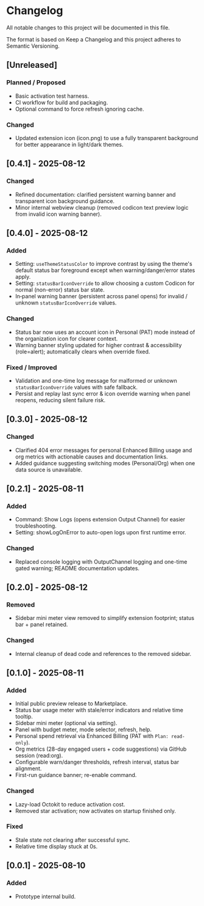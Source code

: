 # Changelog

All notable changes to this project will be documented in this file.

The format is based on Keep a Changelog and this project adheres to Semantic Versioning.

## [Unreleased]
### Planned / Proposed
- Basic activation test harness.
- CI workflow for build and packaging.
- Optional command to force refresh ignoring cache.
### Changed
- Updated extension icon (icon.png) to use a fully transparent background for better appearance in light/dark themes.

## [0.4.1] - 2025-08-12
### Changed
- Refined documentation: clarified persistent warning banner and transparent icon background guidance.
- Minor internal webview cleanup (removed codicon text preview logic from invalid icon warning banner).

## [0.4.0] - 2025-08-12
### Added
- Setting: `useThemeStatusColor` to improve contrast by using the theme's default status bar foreground except when warning/danger/error states apply.
- Setting: `statusBarIconOverride` to allow choosing a custom Codicon for normal (non-error) status bar state.
- In‑panel warning banner (persistent across panel opens) for invalid / unknown `statusBarIconOverride` values.
### Changed
- Status bar now uses an account icon in Personal (PAT) mode instead of the organization icon for clearer context.
- Warning banner styling updated for higher contrast & accessibility (role=alert); automatically clears when override fixed.
### Fixed / Improved
- Validation and one-time log message for malformed or unknown `statusBarIconOverride` values with safe fallback.
- Persist and replay last sync error & icon override warning when panel reopens, reducing silent failure risk.

## [0.3.0] - 2025-08-12
### Changed
- Clarified 404 error messages for personal Enhanced Billing usage and org metrics with actionable causes and documentation links.
- Added guidance suggesting switching modes (Personal/Org) when one data source is unavailable.

## [0.2.1] - 2025-08-11
### Added
- Command: Show Logs (opens extension Output Channel) for easier troubleshooting.
- Setting: showLogOnError to auto-open logs upon first runtime error.

### Changed
- Replaced console logging with OutputChannel logging and one-time gated warning; README documentation updates.

## [0.2.0] - 2025-08-12
### Removed
- Sidebar mini meter view removed to simplify extension footprint; status bar + panel retained.
### Changed
- Internal cleanup of dead code and references to the removed sidebar.

## [0.1.0] - 2025-08-11
### Added
- Initial public preview release to Marketplace.
- Status bar usage meter with stale/error indicators and relative time tooltip.
- Sidebar mini meter (optional via setting).
- Panel with budget meter, mode selector, refresh, help.
- Personal spend retrieval via Enhanced Billing (PAT with `Plan: read-only`).
- Org metrics (28-day engaged users + code suggestions) via GitHub session (read:org).
- Configurable warn/danger thresholds, refresh interval, status bar alignment.
- First-run guidance banner; re-enable command.

### Changed
- Lazy-load Octokit to reduce activation cost.
- Removed star activation; now activates on startup finished only.

### Fixed
- Stale state not clearing after successful sync.
- Relative time display stuck at 0s.

## [0.0.1] - 2025-08-10
### Added
- Prototype internal build.
